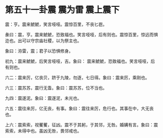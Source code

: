 # 第五十一卦震 震为雷 震上震下


震：亨。震来虩虩，笑言哑哑。震惊百里，不丧匕鬯。

彖曰：震，亨。震来虩虩，恐致福也。笑言哑哑，后有则也。震惊百里，惊远而惧迩也。出可以守宗庙社稷，以为祭主也。

象曰：洊雷，震；君子以恐惧修身。

初九：震来虩虩，后笑言哑哑，吉。象曰： 震来虩虩，恐致福也。笑言哑哑，后有则也。

六二：震来厉，亿丧贝，跻于九陵，勿逐，七日得。象曰：震来厉，乘刚也。

六三：震苏苏，震行无眚。象曰：震苏苏，位不当也。

九四：震遂泥。象曰：震遂泥，未光也。

六五：震往来厉，亿无丧，有事。象曰：震往来厉，危行也。其事在中，大无丧也。

上六：震索索，视矍矍，征凶。震不于其躬，于其邻，无咎。婚媾有言。象曰：震索索，未得中也。虽凶无咎，畏邻戒也。
